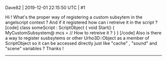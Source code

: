 Dave82 | 2019-12-01 22:15:50 UTC | #1

Hi ! What's the proper way of registering a custom subsytem in the angelscript context ?  And if it registered how can i retreive it in the script ?
[code]
class someScript : ScriptObject
{
      void Start()
     {
          MyCustomSubsystem@ mcs = // How to retreive it ?
     }
}
[/code]
Also is there a way to register susbsytems or other Urho3D::Object as a member of ScriptObject so it can be accessed directly just like "cache" , "sound" and "scene" variables ? 
Thanks !

-------------------------

